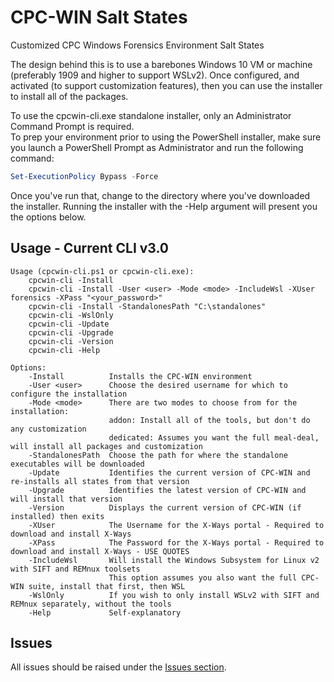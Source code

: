 # CPC-WIN Salt States
Customized CPC Windows Forensics Environment Salt States

The design behind this is to use a barebones Windows 10 VM or machine (preferably 1909 and higher to support WSLv2).
Once configured, and activated (to support customization features), then you can use the installer to
install all of the packages.

To use the cpcwin-cli.exe standalone installer, only an Administrator Command Prompt is required.  
To prep your environment prior to using the PowerShell installer, make sure you launch a PowerShell Prompt as Administrator and run the following command:

```powershell
Set-ExecutionPolicy Bypass -Force
```

Once you've run that, change to the directory where you've downloaded the installer. Running the installer with the -Help argument will present you the options below.
  
## Usage - Current CLI v3.0
```markup
Usage (cpcwin-cli.ps1 or cpcwin-cli.exe):
    cpcwin-cli -Install
    cpcwin-cli -Install -User <user> -Mode <mode> -IncludeWsl -XUser forensics -XPass "<your_password>"
    cpcwin-cli -Install -StandalonesPath "C:\standalones"
    cpcwin-cli -WslOnly
    cpcwin-cli -Update
    cpcwin-cli -Upgrade
    cpcwin-cli -Version
    cpcwin-cli -Help

Options:
    -Install          Installs the CPC-WIN environment
    -User <user>      Choose the desired username for which to configure the installation
    -Mode <mode>      There are two modes to choose from for the installation:
                      addon: Install all of the tools, but don't do any customization
                      dedicated: Assumes you want the full meal-deal, will install all packages and customization
    -StandalonesPath  Choose the path for where the standalone executables will be downloaded
    -Update           Identifies the current version of CPC-WIN and re-installs all states from that version
    -Upgrade          Identifies the latest version of CPC-WIN and will install that version
    -Version          Displays the current version of CPC-WIN (if installed) then exits
    -XUser            The Username for the X-Ways portal - Required to download and install X-Ways
    -XPass            The Password for the X-Ways portal - Required to download and install X-Ways - USE QUOTES
    -IncludeWsl       Will install the Windows Subsystem for Linux v2 with SIFT and REMnux toolsets
                      This option assumes you also want the full CPC-WIN suite, install that first, then WSL
    -WslOnly          If you wish to only install WSLv2 with SIFT and REMnux separately, without the tools
    -Help             Self-explanatory
```  

## Issues

All issues should be raised under the [Issues section](https://github.com/digitalsleuth/cpcwin-salt/issues).
